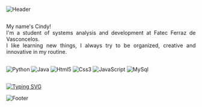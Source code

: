 ![Header](https://github.com/CindySCoimbra/CindySCoimbra/assets/142323219/15b2468c-8f27-4ffa-8857-37b3b332a4df)

##
<!--ABOUT ME -->
<div>
  <p align="justify" > My name's Cindy!<br> I'm a student of systems analysis and development at Fatec Ferraz de Vasconcelos.<br> I like learning new things, I always try to be organized, creative and innovative in my routine.  </p>
</div>

##
<!--LANGUAGES -->
![Python](https://img.shields.io/badge/Python-340634?style=for-the-badge&logo=python&logoColor=white)
![Java](https://img.shields.io/badge/Java-670442?style=for-the-badge&logo=openjdk&logoColor=white)
![Html5](https://img.shields.io/badge/HTML5-980f42?style=for-the-badge&logo=html5&logoColor=white)
![Css3](https://img.shields.io/badge/CSS3-ae203c?style=for-the-badge&logo=css3&logoColor=white)
![JavaScript](https://img.shields.io/badge/JavaScript-c13433?style=for-the-badge&logo=javascript&logoColor=white)
![MySql](https://img.shields.io/badge/MySQL-d04b26?style=for-the-badge&logo=mysql&logoColor=white)


##

[![Typing SVG](https://readme-typing-svg.herokuapp.com?font=Teko&weight=300&size=45&pause=700&color=ae203c&background=05020700&center=true&vCenter=true&random=false&width=1000&lines=I'm+an+Analyst;I'm+Creative;I'm+Programmer;I'm+dreamer)](https://git.io/typing-svg)


![Footer](https://github.com/CindySCoimbra/CindySCoimbra/assets/142323219/13febe22-f0b7-466a-94ff-5aa696d4fdb5)


<!---
CindySCoimbra/CindySCoimbra is a ✨ special ✨ repository because its `README.md` (this file) appears on your GitHub profile.
You can click the Preview link to take a look at your changes.
--->
